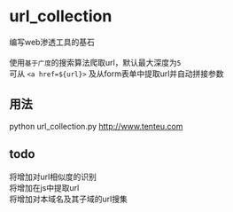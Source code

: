 # url_collection
编写web渗透工具的基石<br>
<br>
使用`基于广度`的搜索算法爬取url，默认最大深度为`5`<br>
可从
`<a href=${url}>`
及从form表单中提取url并自动拼接参数<br>
## 用法
python url_collection.py http://www.tenteu.com

## todo
将增加对url相似度的识别<br>
将增加在js中提取url<br>
将增加对本域名及其子域的url搜集<br>
